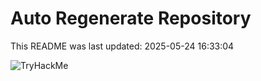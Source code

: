 # Auto Regenerate Repository

This README was last updated: 2025-05-24 16:33:04

 ![TryHackMe](https://tryhackme.com/badge/533634)